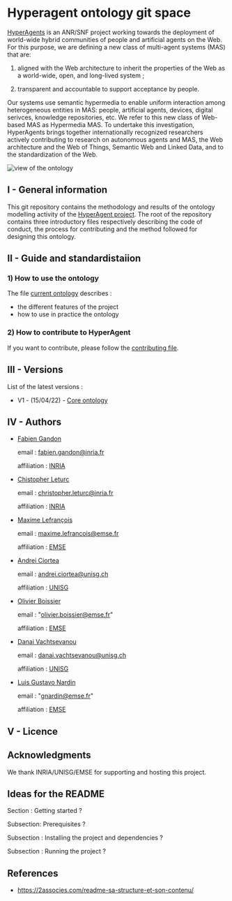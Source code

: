 # Hyperagent ontology git space

[HyperAgents](https://www.hyperagents.org/) is an ANR/SNF project working towards the deployment of world-wide hybrid communities of people and artificial agents on the Web. For this purpose, we are defining a new class of multi-agent systems (MAS) that are: 

1) aligned with the Web architecture to inherit the properties of the Web as a world-wide, open, and long-lived system ; 

2) transparent and accountable to support acceptance by people. 

Our systems use semantic hypermedia to enable uniform interaction among heterogeneous entities in MAS: people, artificial agents, devices, digital serivces, knowledge repositories, etc. We refer to this new class of Web-based MAS as Hypermedia MAS.
To undertake this investigation, HyperAgents brings together internationally recognized researchers actively contributing to research on autonomous agents and MAS, the Web architecture and the Web of Things, Semantic Web and Linked Data, and to the standardization of the Web.


![view of the ontology](https://github.com/HyperAgents/ns.hyperagents.org/blob/master/resources/hmas-webvowl-v2.jpg)


## I - General information

This git repository contains the methodology and results of the ontology modelling activity of the [HyperAgent project](https://www.hyperagents.org/).
The root of the repository contains three introductory files respectively describing the code of conduct, the process for contributing and the method followed for designing this ontology.

## II - Guide and standardistaiion

### 1) How to use the ontology

The file [current ontology](https://github.com/HyperAgents/ns.hyperagents.org/blob/master/MODELING-ONTOLOGIES.md) describes :
* the different features of the project
* how to use in practice the ontology


### 2) How to contribute to HyperAgent

If you want to contribute, please follow the [contributing file](https://github.com/HyperAgents/ns.hyperagents.org/blob/master/CONTRIBUTING.md).


## III - Versions



List of the latest versions : 
* V1 - (15/04/22) - [Core ontology](https://github.com/HyperAgents/ns.hyperagents.org/milestone/1?closed=1) 


## IV - Authors


* [Fabien Gandon](http://fabien.info/)

  email : fabien.gandon@inria.fr 
  
  affiliation : [INRIA](https://inria.fr/) 



* [Chistopher Leturc](https://emse.fr/~leturc/) 

  email : christopher.leturc@inria.fr
  
  affiliation :  [INRIA](https://inria.fr/) 


* [Maxime Lefrançois](http://maxime-lefrancois.info/me#) 
 
  email : maxime.lefrancois@emse.fr 
  
  affiliation : [EMSE](https://www.mines-stetienne.fr/) 


* [Andrei Ciortea](http://iri.for/andrei) 

  email : andrei.ciortea@unisg.ch 
  
  affiliation : [UNISG](https://www.unisg.ch/en)  


* [Olivier Boissier](https://www.emse.fr/~boissier/) 

  email : "olivier.boissier@emse.fr" 
  
  affiliation : [EMSE](https://mines-stetienne.fr) 
  

* [Danai Vachtsevanou](https://danaivach.inrupt.net/profile/card#me)

  email : danai.vachtsevanou@unisg.ch 
  
  affiliation : [UNISG](https://www.unisg.ch/en) 

* [Luis Gustavo Nardin](https://www.emse.fr/~gardin/) 

  email : "gnardin@emse.fr" 
  
  affiliation : [EMSE](https://mines-stetienne.fr) 

## V - Licence


## Acknowledgments

We thank INRIA/UNISG/EMSE for supporting and hosting this project.


## Ideas for the README

Section :  Getting started ?

Subsection: Prerequisites ?

Subsection : Installing the project and dependencies ?

Subsection : Running the project ?



## References


* https://2associes.com/readme-sa-structure-et-son-contenu/
